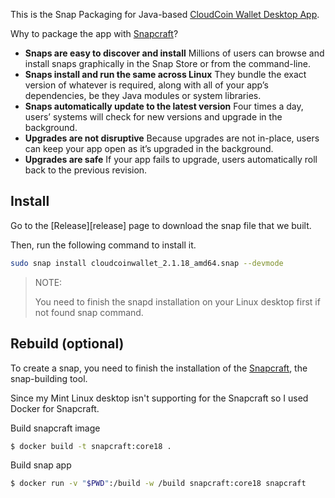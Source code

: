 This is the Snap Packaging for Java-based [CloudCoin Wallet Desktop App](https://cloudcoinconsortium.com/use.html).

Why to package the app with [Snapcraft](https://snapcraft.io/)?

- **Snaps are easy to discover and install**
  Millions of users can browse and install snaps graphically in the Snap Store or from the command-line.
- **Snaps install and run the same across Linux**
  They bundle the exact version of whatever is required, along with all of your app’s dependencies, be they Java modules or system libraries.
- **Snaps automatically update to the latest version**
  Four times a day, users’ systems will check for new versions and upgrade in the background.
- **Upgrades are not disruptive**
  Because upgrades are not in-place, users can keep your app open as it’s upgraded in the background.
- **Upgrades are safe**
  If your app fails to upgrade, users automatically roll back to the previous revision.

## Install

Go to the [Release][release] page to download the snap file that we built.

Then, run the following command to install it.

```bash
sudo snap install cloudcoinwallet_2.1.18_amd64.snap --devmode
```

> NOTE:
>
> You need to finish the snapd installation on your Linux desktop first if not found snap command.

## Rebuild (optional)

To create a snap, you need to finish the installation of the [Snapcraft](https://snapcraft.io/), the snap-building tool.

Since my Mint Linux desktop isn't supporting for the Snapcraft so I used Docker for Snapcraft.

Build snapcraft image

```bash
$ docker build -t snapcraft:core18 .
```

Build snap app

```bash
$ docker run -v "$PWD":/build -w /build snapcraft:core18 snapcraft
```

